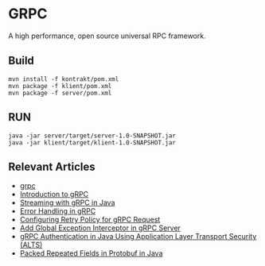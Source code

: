 # GRPC

A high performance, open source universal RPC framework.

## Build

    mvn install -f kontrakt/pom.xml
    mvn package -f klient/pom.xml
    mvn package -f server/pom.xml

## RUN

    java -jar server/target/server-1.0-SNAPSHOT.jar
    java -jar klient/target/klient-1.0-SNAPSHOT.jar 

## Relevant Articles

- [grpc](https://grpc.io/)
- [Introduction to gRPC](https://www.baeldung.com/grpc-introduction)
- [Streaming with gRPC in Java](https://www.baeldung.com/java-grpc-streaming)
- [Error Handling in gRPC](https://www.baeldung.com/grpcs-error-handling)
- [Configuring Retry Policy for gRPC Request](https://www.baeldung.com/java-gprc-retry-policy)
- [Add Global Exception Interceptor in gRPC Server](https://www.baeldung.com/grpc-server-global-exception-interceptor)
- [gRPC Authentication in Java Using Application Layer Transport Security (ALTS)](https://www.baeldung.com/java-grpc-authentication-application-layer-transport-security-alts)
- [Packed Repeated Fields in Protobuf in Java](https://www.baeldung.com/java-protobuf-packed-repeated-fields)
